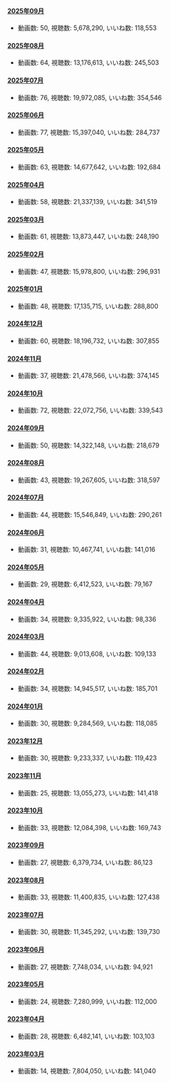 #### [2025年09月](videos/202509 "wikilink")

-   動画数: 50, 視聴数: 5,678,290, いいね数: 118,553

#### [2025年08月](videos/202508 "wikilink")

-   動画数: 64, 視聴数: 13,176,613, いいね数: 245,503

#### [2025年07月](videos/202507 "wikilink")

-   動画数: 76, 視聴数: 19,972,085, いいね数: 354,546

#### [2025年06月](videos/202506 "wikilink")

-   動画数: 77, 視聴数: 15,397,040, いいね数: 284,737

#### [2025年05月](videos/202505 "wikilink")

-   動画数: 63, 視聴数: 14,677,642, いいね数: 192,684

#### [2025年04月](videos/202504 "wikilink")

-   動画数: 58, 視聴数: 21,337,139, いいね数: 341,519

#### [2025年03月](videos/202503 "wikilink")

-   動画数: 61, 視聴数: 13,873,447, いいね数: 248,190

#### [2025年02月](videos/202502 "wikilink")

-   動画数: 47, 視聴数: 15,978,800, いいね数: 296,931

#### [2025年01月](videos/202501 "wikilink")

-   動画数: 48, 視聴数: 17,135,715, いいね数: 288,800

#### [2024年12月](videos/202412 "wikilink")

-   動画数: 60, 視聴数: 18,196,732, いいね数: 307,855

#### [2024年11月](videos/202411 "wikilink")

-   動画数: 37, 視聴数: 21,478,566, いいね数: 374,145

#### [2024年10月](videos/202410 "wikilink")

-   動画数: 72, 視聴数: 22,072,756, いいね数: 339,543

#### [2024年09月](videos/202409 "wikilink")

-   動画数: 50, 視聴数: 14,322,148, いいね数: 218,679

#### [2024年08月](videos/202408 "wikilink")

-   動画数: 43, 視聴数: 19,267,605, いいね数: 318,597

#### [2024年07月](videos/202407 "wikilink")

-   動画数: 44, 視聴数: 15,546,849, いいね数: 290,261

#### [2024年06月](videos/202406 "wikilink")

-   動画数: 31, 視聴数: 10,467,741, いいね数: 141,016

#### [2024年05月](videos/202405 "wikilink")

-   動画数: 29, 視聴数: 6,412,523, いいね数: 79,167

#### [2024年04月](videos/202404 "wikilink")

-   動画数: 34, 視聴数: 9,335,922, いいね数: 98,336

#### [2024年03月](videos/202403 "wikilink")

-   動画数: 44, 視聴数: 9,013,608, いいね数: 109,133

#### [2024年02月](videos/202402 "wikilink")

-   動画数: 34, 視聴数: 14,945,517, いいね数: 185,701

#### [2024年01月](videos/202401 "wikilink")

-   動画数: 30, 視聴数: 9,284,569, いいね数: 118,085

#### [2023年12月](videos/202312 "wikilink")

-   動画数: 30, 視聴数: 9,233,337, いいね数: 119,423

#### [2023年11月](videos/202311 "wikilink")

-   動画数: 25, 視聴数: 13,055,273, いいね数: 141,418

#### [2023年10月](videos/202310 "wikilink")

-   動画数: 33, 視聴数: 12,084,398, いいね数: 169,743

#### [2023年09月](videos/202309 "wikilink")

-   動画数: 27, 視聴数: 6,379,734, いいね数: 86,123

#### [2023年08月](videos/202308 "wikilink")

-   動画数: 33, 視聴数: 11,400,835, いいね数: 127,438

#### [2023年07月](videos/202307 "wikilink")

-   動画数: 30, 視聴数: 11,345,292, いいね数: 139,730

#### [2023年06月](videos/202306 "wikilink")

-   動画数: 27, 視聴数: 7,748,034, いいね数: 94,921

#### [2023年05月](videos/202305 "wikilink")

-   動画数: 24, 視聴数: 7,280,999, いいね数: 112,000

#### [2023年04月](videos/202304 "wikilink")

-   動画数: 28, 視聴数: 6,482,141, いいね数: 103,103

#### [2023年03月](videos/202303 "wikilink")

-   動画数: 14, 視聴数: 7,804,050, いいね数: 141,040

